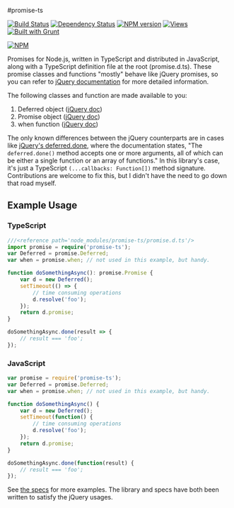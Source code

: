 #promise-ts

[![Build Status][]](https://travis-ci.org/jedmao/promise-ts)
[![Dependency Status][]](https://gemnasium.com/jedmao/promise-ts)
[![NPM version][]](http://badge.fury.io/js/promise-ts)
[![Views][]](https://sourcegraph.com/github.com/jedmao/promise-ts)
[![Built with Grunt](https://cdn.gruntjs.com/builtwith.png)](http://gruntjs.com/)

[![NPM](https://nodei.co/npm/promise-ts.png?downloads=true)](https://nodei.co/npm/promise-ts/)

Promises for Node.js, written in TypeScript and distributed in JavaScript, along
with a TypeScript definition file at the root (promise.d.ts). These promise classes
and functions "mostly" behave like jQuery promises, so you can refer to
[jQuery documentation][] for more detailed information.

The following classes and function are made available to you:

1. Deferred object ([jQuery doc](http://api.jquery.com/jQuery.Deferred/))
1. Promise object ([jQuery doc](http://api.jquery.com/Types/#Promise))
1. when function ([jQuery doc](http://api.jquery.com/jQuery.when/))

The only known differences between the jQuery counterparts are in cases like
[jQuery's deferred.done][], where the documentation states, "The `deferred.done()`
method accepts one or more arguments, all of which can be either a single function
or an array of functions." In this library's case, it's just a TypeScript
`(...callbacks: Function[])` method signature. Contributions are welcome to fix
this, but I didn't have the need to go down that road myself.


## Example Usage

### TypeScript

```ts
///<reference path='node_modules/promise-ts/promise.d.ts'/>
import promise = require('promise-ts');
var Deferred = promise.Deferred;
var when = promise.when; // not used in this example, but handy.

function doSomethingAsync(): promise.Promise {
    var d = new Deferred();
    setTimeout(() => {
        // time consuming operations
        d.resolve('foo');
    });
    return d.promise;
}

doSomethingAsync.done(result => {
    // result === 'foo';
});
```

### JavaScript

```js
var promise = require('promise-ts');
var Deferred = promise.Deferred;
var when = promise.when; // not used in this example, but handy.

function doSomethingAsync() {
    var d = new Deferred();
    setTimeout(function() {
        // time consuming operations
        d.resolve('foo');
    });
    return d.promise;
}

doSomethingAsync.done(function(result) {
    // result === 'foo';
});
```

See [the specs][] for more examples. The library and specs have both been written
to satisfy the jQuery usages.


[Build Status]: https://travis-ci.org/jedmao/promise-ts.png?branch=master
[Dependency Status]: https://gemnasium.com/jedmao/promise-ts.png
[NPM Version]: https://badge.fury.io/js/promise-ts.png
[Views]: https://sourcegraph.com/api/repos/github.com/jedmao/promise-ts/counters/views-24h.png
[jQuery documentation]: http://api.jquery.com/category/deferred-object/
[jQuery's deferred.done]: http://api.jquery.com/deferred.done/
[the specs]: blob/master/test/lib/promises.ts
